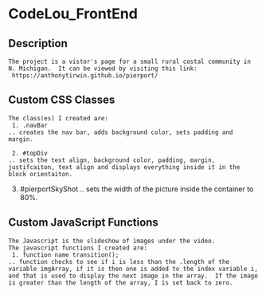 
# CodeLou_FrontEnd
 ## Description
```
The project is a vistor's page for a small rural costal community in N. Michigan.  It can be viewed by visiting this link:
 https://anthonytirwin.github.io/pierport/
 ```
 ## Custom CSS Classes
```
The class(es) I created are:
 1. .navBar
.. creates the nav bar, adds background color, sets padding and margin.

 2. #topDiv
.. sets the text align, background color, padding, margin, justifcaiton, text align and displays everything inside it in the block orientaiton. 
 ```
 3. #pierportSkyShot
 .. sets the width of the picture inside the container to 80%. 
 
 ## Custom JavaScript Functions
```  
The Javascript is the slideshow of images under the video.
The javascript functions I created are:
 1. function name transition();
.. function checks to see if i is less than the .length of the variable imgArray, if it is then one is added to the index variable i, and that is used to display the next image in the array.  If the image is greater than the length of the array, I is set back to zero. 
